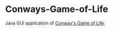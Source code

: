 # Conways-Game-of-Life

Java GUI application of [Conway's Game of Life](https://en.wikipedia.org/wiki/Conway%27s_Game_of_Life).

